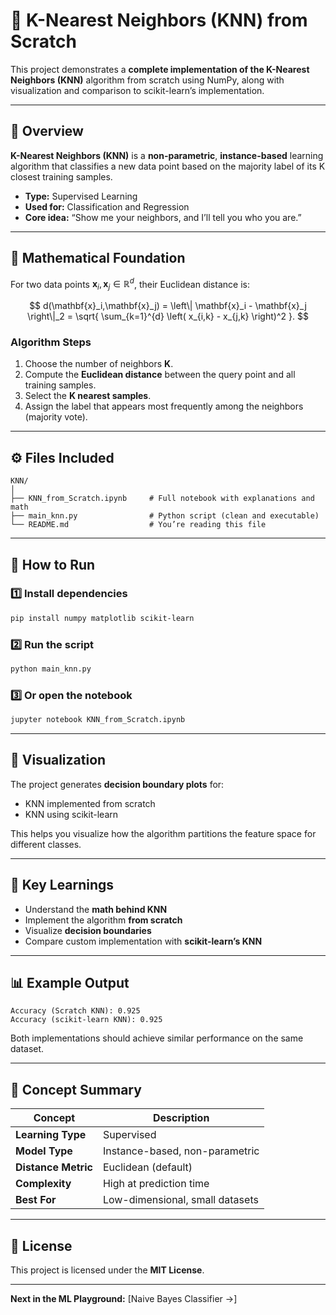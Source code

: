 
# 🧠 K-Nearest Neighbors (KNN) from Scratch

This project demonstrates a **complete implementation of the K-Nearest Neighbors (KNN)** algorithm from scratch using NumPy, along with visualization and comparison to scikit-learn’s implementation.

---

## 📘 Overview
**K-Nearest Neighbors (KNN)** is a **non-parametric**, **instance-based** learning algorithm that classifies a new data point based on the majority label of its K closest training samples.

- **Type:** Supervised Learning  
- **Used for:** Classification and Regression  
- **Core idea:** “Show me your neighbors, and I’ll tell you who you are.”  

---

## 🧮 Mathematical Foundation

For two data points $\mathbf{x}_i, \mathbf{x}_j \in \mathbb{R}^d$, their Euclidean distance is:

$$
d(\mathbf{x}_i,\mathbf{x}_j)
= \left\| \mathbf{x}_i - \mathbf{x}_j \right\|_2
= \sqrt{ \sum_{k=1}^{d} \left( x_{i,k} - x_{j,k} \right)^2 }.
$$




### Algorithm Steps
1. Choose the number of neighbors **K**.  
2. Compute the **Euclidean distance** between the query point and all training samples.  
3. Select the **K nearest samples**.  
4. Assign the label that appears most frequently among the neighbors (majority vote).  

---

## ⚙️ Files Included

```
KNN/
│
├── KNN_from_Scratch.ipynb     # Full notebook with explanations and math
├── main_knn.py                # Python script (clean and executable)
└── README.md                  # You’re reading this file
```

---

## 🚀 How to Run

### 1️⃣ Install dependencies
```bash
pip install numpy matplotlib scikit-learn
```

### 2️⃣ Run the script
```bash
python main_knn.py
```

### 3️⃣ Or open the notebook
```bash
jupyter notebook KNN_from_Scratch.ipynb
```

---

## 🎨 Visualization

The project generates **decision boundary plots** for:
- KNN implemented from scratch  
- KNN using scikit-learn  

This helps you visualize how the algorithm partitions the feature space for different classes.

---

## 🧩 Key Learnings

- Understand the **math behind KNN**  
- Implement the algorithm **from scratch**  
- Visualize **decision boundaries**  
- Compare custom implementation with **scikit-learn’s KNN**  

---

## 📊 Example Output

```
Accuracy (Scratch KNN): 0.925
Accuracy (scikit-learn KNN): 0.925
```

Both implementations should achieve similar performance on the same dataset.

---

## 🧠 Concept Summary

| Concept | Description |
|----------|-------------|
| **Learning Type** | Supervised |
| **Model Type** | Instance-based, non-parametric |
| **Distance Metric** | Euclidean (default) |
| **Complexity** | High at prediction time |
| **Best For** | Low-dimensional, small datasets |

---

## 📜 License
This project is licensed under the **MIT License**.

---

**Next in the ML Playground:** [Naive Bayes Classifier →]
